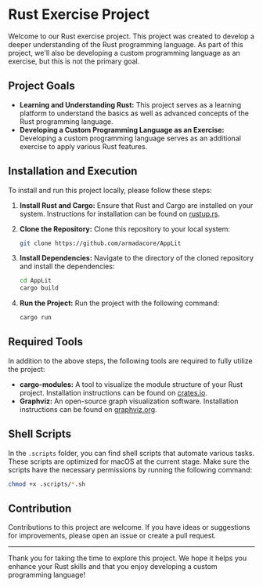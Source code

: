 # Rust Exercise Project

Welcome to our Rust exercise project. This project was created to develop a deeper understanding of the Rust programming language. As part of this project, we'll also be developing a custom programming language as an exercise, but this is not the primary goal.

## Project Goals

- **Learning and Understanding Rust:** This project serves as a learning platform to understand the basics as well as advanced concepts of the Rust programming language.
- **Developing a Custom Programming Language as an Exercise:** Developing a custom programming language serves as an additional exercise to apply various Rust features.

## Installation and Execution

To install and run this project locally, please follow these steps:

1. **Install Rust and Cargo:**
   Ensure that Rust and Cargo are installed on your system. Instructions for installation can be found on [rustup.rs](https://rustup.rs/).

2. **Clone the Repository:**
   Clone this repository to your local system:
   ```bash
   git clone https://github.com/armadacore/AppLit
   ```

3. **Install Dependencies:**
   Navigate to the directory of the cloned repository and install the dependencies:
   ```bash
   cd AppLit
   cargo build
   ```

4. **Run the Project:**
   Run the project with the following command:
   ```bash
   cargo run
   ```

## Required Tools

In addition to the above steps, the following tools are required to fully utilize the project:

- **cargo-modules:** A tool to visualize the module structure of your Rust project. Installation instructions can be found on [crates.io](https://crates.io/crates/cargo-modules).
- **Graphviz:** An open-source graph visualization software. Installation instructions can be found on [graphviz.org](https://graphviz.org/download/).

## Shell Scripts

In the `.scripts` folder, you can find shell scripts that automate various tasks. These scripts are optimized for macOS at the current stage. Make sure the scripts have the necessary permissions by running the following command:
   ```bash
   chmod +x .scripts/*.sh
   ```

## Contribution

Contributions to this project are welcome. If you have ideas or suggestions for improvements, please open an issue or create a pull request.

---

Thank you for taking the time to explore this project. We hope it helps you enhance your Rust skills and that you enjoy developing a custom programming language!